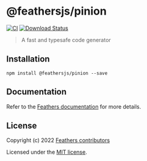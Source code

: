 # @feathersjs/pinion

[![CI](https://github.com/feathersjs/feathers/workflows/CI/badge.svg)](https://github.com/feathersjs/feathers/actions?query=workflow%3ACI)
[![Download Status](https://img.shields.io/npm/dm/@feathersjs/pinion.svg?style=flat-square)](https://www.npmjs.com/package/@feathersjs/pinion)

> A fast and typesafe code generator

## Installation

```
npm install @feathersjs/pinion --save
```

## Documentation

Refer to the [Feathers documentation](https://docs.feathersjs.com) for more details.

## License

Copyright (c) 2022 [Feathers contributors](https://github.com/feathersjs/feathers/graphs/contributors)

Licensed under the [MIT license](LICENSE).
